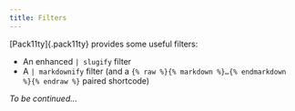 ```yaml
---
title: Filters
---
```


[Pack11ty]{.pack11ty} provides some useful filters:

- An enhanced `| slugify` filter
- A `| markdownify` filter (and a `{% raw %}{% markdown %}…{% endmarkdown %}{% endraw %}` paired shortcode)

_To be continued…_
